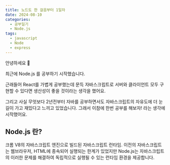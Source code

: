 ```yaml
---
title: 노드도 한 걸음부터 1일차
date: 2024-08-10
categories:
  - 공부일기
  - Node.js
tags:
  - javascript
  - Node
  - express
---
```

안녕하세요 🐸  

최근에 Node.js 를 공부하기 시작했습니다.  

근래들어 React를 가볍게 공부했는데 문득 자바스크립트로 서버와 클라이언트 모두 구현할 수 있다면 생산성이 좋을 것이라는 생각을 했어요.  

그리고 사실 무엇보다 2년전부터 자바를 공부하면서도 자바스크립트의 자유도에 더 눈길이 가고 재밌다고 느끼고 있었습니다. 그래서 이참에 한번 공부를 해보자! 라는 생각에 시작했어요.  

## Node.js 란?
크롬 V8의 자바스크립트 엔진으로 빌드된 자바스크립트 런타임.
이전의 자바스크립트는 웹브라우저, HTML에 종속되어 실행되는 한계가 있었지만 Node.js는 자바스크립트의 이러한 문제를 해결하여 독립적으로 실행될 수 있는 런타임 환경을 제공합니다.
